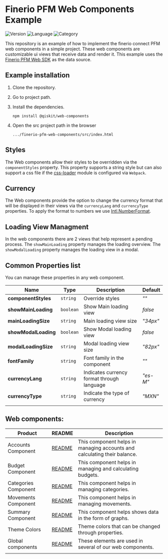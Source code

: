 # Finerio PFM Web Components Example

![Version](https://img.shields.io/badge/version-1.0.0-blue.svg)
![Language](https://img.shields.io/badge/Language-JavaScript-yellow.svg)
![Category](https://img.shields.io/badge/Category-WebComponents-blue.svg)

This repository is an example of how to implement the finerio connect PFM web components in a simple project. These web components are customizable ui views that receive data and render it. This example uses the [Finerio PFM Web SDK](https://www.npmjs.com/package/finerio-pfm-web) as the data source.

## Example installation

1.  Clone the repository.
2.  Go to project path.
3.  Install the dependencies.

        npm install @qiskit/web-components

4.  Open the src project path in the browser

        .../finerio-pfm-web-components/src/index.html


## Styles
The Web components allow their styles to be overridden via the `componentStyles` property. This property supports a string style but can also support a css file if the [css-loader](https://webpack.js.org/loaders/css-loader/) module is configured via `Webpack`.

## Currency
The Web components provide the option to change the currency format that will be displayed in their views via the `currencyLang` and `currencyType` properties. To apply the format to numbers we use [Intl.NumberFormat](https://developer.mozilla.org/en-US/docs/Web/JavaScript/Reference/Global_Objects/Intl/NumberFormat/format).

## Loading View Managment
In the web components there are 2 views that help represent a pending process. The `showMainLoading` property manages the loading overview. The `showModalLoading` property manages the loading view in a modal.

## Common Properties list

You can manage these properties in any web component.

| Name                 | Type      | Description                                | Default  |
| -------------------- | --------- | ------------------------------------------ | -------- |
| **componentStyles**  | `string`  | Override styles                            | _""_     |
| **showMainLoading**  | `boolean` | Show Main loading view                     | _false_  |
| **mainLoadingSize**  | `string`  | Main loading view size                     | _"34px"_ |
| **showModalLoading** | `boolean` | Show Modal loading view                    | _false_  |
| **modalLoadingSize** | `string`  | Modal loading view size                    | _"82px"_ |
| **fontFamily**       | `string`  | Font family in the component               | _""_     |
| **currencyLang**     | `string`  | Indicates currency format through language | _"es-M"_ |
| **currencyType**     | `string`  | Indicate the type of currency              | _"MXN"_  |
|                      |           |                                            |          |

## Web components:

| Product              | README                                                                                                                         | Description                                                              |
| -------------------- | ------------------------------------------------------------------------------------------------------------------------------ | ------------------------------------------------------------------------ |
| Accounts Component   | [README](https://github.com/Finerio-Connect/finerio-pfm-web-components/blob/main/documentation/README-Accounts-component.md)   | This component helps in managing accounts and calculating their balance. |
| Budget Component     | [README](https://github.com/Finerio-Connect/finerio-pfm-web-components/blob/main/documentation/README-Budget-component.md)     | This component helps in managing and calculating budgets.                |
| Categories Component | [README](https://github.com/Finerio-Connect/finerio-pfm-web-components/blob/main/documentation/README-Categories-component.md) | This component helps in managing categories.                             |
| Movements Component  | [README](https://github.com/Finerio-Connect/finerio-pfm-web-components/blob/main/documentation/README-Movements-component.md)  | This component helps in managing movements.                              |
| Summary Component    | [README](https://github.com/Finerio-Connect/finerio-pfm-web-components/blob/main/documentation/README-Summary-component.md)    | This component helps shows data in the form of graphs.                   |
| Theme Colors         | [README](https://github.com/Finerio-Connect/finerio-pfm-web-components/blob/main/documentation/README-Theme-colors.md)         | Theme colors that can be changed through properties.                     |
| Global components    | [README](https://github.com/Finerio-Connect/finerio-pfm-web-components/blob/main/documentation/README-Global-components.md)    | These elements are used in several of our web components.                |
|                      |                                                                                                                                |                                                                          |

